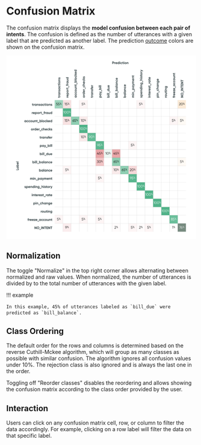 # Confusion Matrix

The confusion matrix displays the **model confusion between each pair of intents**.
The confusion is defined as the number of utterances with a given label that are predicted as another label.
The prediction [outcome](../../key-concepts/outcomes.md) colors are shown on the confusion matrix.

![Screenshot](../../_static/images/exploration-space/confusion-matrix.png)

## Normalization
The toggle "Normalize" in the top right corner allows alternating between normalized and raw values.
When normalized, the number of utterances is divided by to the total number of utterances
with the given label.

!!! example

    In this example, 45% of utterances labeled as `bill_due` were predicted as `bill_balance`.

## Class Ordering
The default order for the rows and columns is determined based on the reverse Cuthill-Mckee algorithm, which will group as many classes as possible with similar confusion. The algorithm ignores all confusion values under 10%. The rejection class is also ignored and is always the last one in the order.

Toggling off  "Reorder classes" disables the reordering and allows showing the confusion matrix according to the class order provided by the user.

## Interaction
Users can click on any confusion matrix cell, row, or column to filter the data accordingly.
For example, clicking on a row label will filter the data on that specific label.

